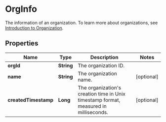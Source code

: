 

# OrgInfo

The information of an organization. To learn more about organizations, see [Introduction to Organization](https://manuals.cobo.com/en/portal/organization/introduction). 

## Properties

| Name | Type | Description | Notes |
|------------ | ------------- | ------------- | -------------|
|**orgId** | **String** | The organization ID. |  |
|**name** | **String** | The organization name. |  [optional] |
|**createdTimestamp** | **Long** | The organization&#39;s creation time in Unix timestamp format, measured in milliseconds. |  [optional] |



